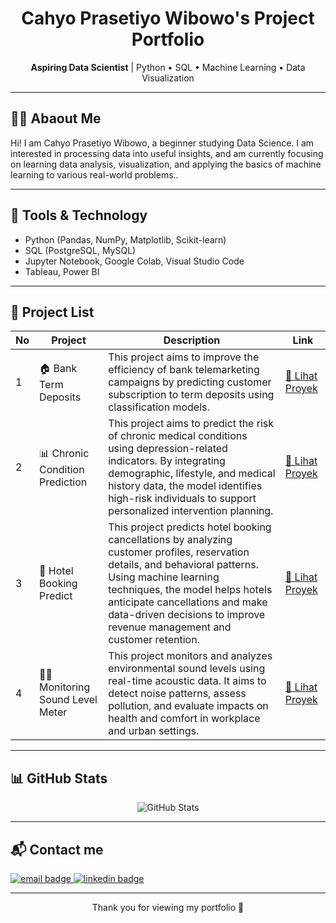 <h1 align="center">Cahyo Prasetiyo Wibowo's Project Portfolio</h1>

<p align="center">
  <strong>Aspiring Data Scientist</strong> | Python • SQL • Machine Learning • Data Visualization
</p>

---

## 👨‍💻 Abaout Me

Hi! I am Cahyo Prasetiyo Wibowo, a beginner studying Data Science. I am interested in processing data into useful insights, and am currently focusing on learning data analysis, visualization, and applying the basics of machine learning to various real-world problems..

---

## 🧠 Tools & Technology

- Python (Pandas, NumPy, Matplotlib, Scikit-learn)
- SQL (PostgreSQL, MySQL)
- Jupyter Notebook, Google Colab, Visual Studio Code
- Tableau, Power BI

---

## 📁 Project List

| No | Project | Description | Link |
|----|--------|-----------|------|
| 1 | 🏠 Bank Term Deposits | This project aims to improve the efficiency of bank telemarketing campaigns by predicting customer subscription to term deposits using classification models. | [🔗 Lihat Proyek](https://github.com/Cahyopw15/CahyoPrasetiyoWibowo-Project-Portfolio/tree/main/Project%20Data%20Science/Bank) |
| 2 | 📊 Chronic Condition Prediction | This project aims to predict the risk of chronic medical conditions using depression-related indicators. By integrating demographic, lifestyle, and medical history data, the model identifies high-risk individuals to support personalized intervention planning. | [🔗 Lihat Proyek](https://github.com/Cahyopw15/CahyoPrasetiyoWibowo-Project-Portfolio/tree/main/Project%20Data%20Science/Chronic%20Condition%20Prediction) |
| 3 | 🌳 Hotel Booking Predict | This project predicts hotel booking cancellations by analyzing customer profiles, reservation details, and behavioral patterns. Using machine learning techniques, the model helps hotels anticipate cancellations and make data-driven decisions to improve revenue management and customer retention. | [🔗 Lihat Proyek](https://github.com/Cahyopw15/CahyoPrasetiyoWibowo-Project-Portfolio/tree/main/Project%20Data%20Science/Hotel%20Booking%20Predict) |
| 4 | 🕵️‍♂️ Monitoring Sound Level Meter | This project monitors and analyzes environmental sound levels using real-time acoustic data. It aims to detect noise patterns, assess pollution, and evaluate impacts on health and comfort in workplace and urban settings. | [🔗 Lihat Proyek](https://github.com/Cahyopw15/CahyoPrasetiyoWibowo-Project-Portfolio/tree/main/Project%20Data%20Science/Monitoring%20Sound%20Level%20Meter) |

---

## 📊 GitHub Stats

<p align="center">
  <img src="https://github-readme-stats.vercel.app/api?username=Cahyopw15&show_icons=true&theme=default" alt="GitHub Stats" />
</p>

---

## 📬 Contact me

<p>
  <a href="mailto:cahyoprasetiyowibowo@gmail.com">
    <img src="https://img.shields.io/badge/email-cahyoprasetiyowibowo@gmail.com-red?style=flat&logo=gmail" alt="email badge" />
  </a>
  <a href="https://linkedin.com/in/cahyopw15">
    <img src="https://img.shields.io/badge/LinkedIn-Cahyo%20Prasetiyo%20Wibowo-blue?style=flat&logo=linkedin" alt="linkedin badge" />
  </a>
</p>

---

<p align="center">
  Thank you for viewing my portfolio 🙌
</p>
